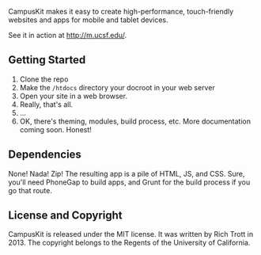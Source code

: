 CampusKit makes it easy to create high-performance, touch-friendly websites and apps for mobile and tablet devices. 

See it in action at http://m.ucsf.edu/.

Getting Started
-

1. Clone the repo
2. Make the `/htdocs` directory your docroot in your web server
3. Open your site in a web browser.
4. Really, that's all.
5. ...
6. OK, there's theming, modules, build process, etc. More documentation coming soon. Honest!

Dependencies
-

None! Nada! Zip! The resulting app is a pile of HTML, JS, and CSS. Sure, you'll need PhoneGap to build apps, and Grunt for the build process if you go that route.

License and Copyright
-

CampusKit is released under the MIT license. It was written by Rich Trott in 2013. The copyright belongs to the Regents of the University of California.



